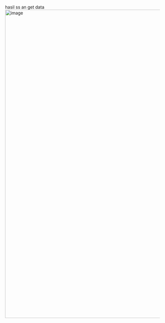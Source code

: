 hasil ss an get data
<img width="1919" height="1002" alt="image" src="https://github.com/user-attachments/assets/01742a50-d077-488a-9543-c3e6a0b5ca2a" />
